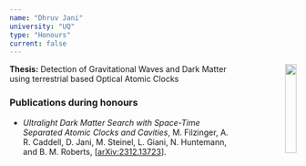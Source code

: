 ```yaml
---
name: "Dhruv Jani"
university: "UQ"
type: "Honours"
current: false
---
```


<div align="right" width="20%" style="border-width:250px;">
  <img align="right" width="20%" src="{{site.baseurl}}/images/students/Dhruv.jpg">
</div>

**Thesis:** Detection of Gravitational Waves and Dark Matter using terrestrial based Optical Atomic Clocks

### Publications during honours

* _Ultralight Dark Matter Search with Space-Time Separated Atomic Clocks and Cavities_, M. Filzinger, A. R. Caddell, D. Jani, M. Steinel, L. Giani, N. Huntemann, and B. M. Roberts, [[arXiv:2312.13723](http://arxiv.org/abs/2312.13723)].

